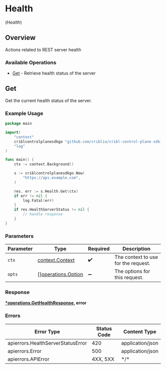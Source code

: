 # Health
(*Health*)

## Overview

Actions related to REST server health

### Available Operations

* [Get](#get) - Retrieve health status of the server

## Get

Get the current health status of the server.

### Example Usage

<!-- UsageSnippet language="go" operationID="getHealth" method="get" path="/health" -->
```go
package main

import(
	"context"
	criblcontrolplanesdkgo "github.com/criblio/cribl-control-plane-sdk-go"
	"log"
)

func main() {
    ctx := context.Background()

    s := criblcontrolplanesdkgo.New(
        "https://api.example.com",
    )

    res, err := s.Health.Get(ctx)
    if err != nil {
        log.Fatal(err)
    }
    if res.HealthServerStatus != nil {
        // handle response
    }
}
```

### Parameters

| Parameter                                                | Type                                                     | Required                                                 | Description                                              |
| -------------------------------------------------------- | -------------------------------------------------------- | -------------------------------------------------------- | -------------------------------------------------------- |
| `ctx`                                                    | [context.Context](https://pkg.go.dev/context#Context)    | :heavy_check_mark:                                       | The context to use for the request.                      |
| `opts`                                                   | [][operations.Option](../../models/operations/option.md) | :heavy_minus_sign:                                       | The options for this request.                            |

### Response

**[*operations.GetHealthResponse](../../models/operations/gethealthresponse.md), error**

### Errors

| Error Type                        | Status Code                       | Content Type                      |
| --------------------------------- | --------------------------------- | --------------------------------- |
| apierrors.HealthServerStatusError | 420                               | application/json                  |
| apierrors.Error                   | 500                               | application/json                  |
| apierrors.APIError                | 4XX, 5XX                          | \*/\*                             |